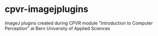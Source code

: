 # cpvr-imagejplugins
ImageJ plugins created during CPVR module "Introduction to Computer Perception" at Bern University of Applied Sciences